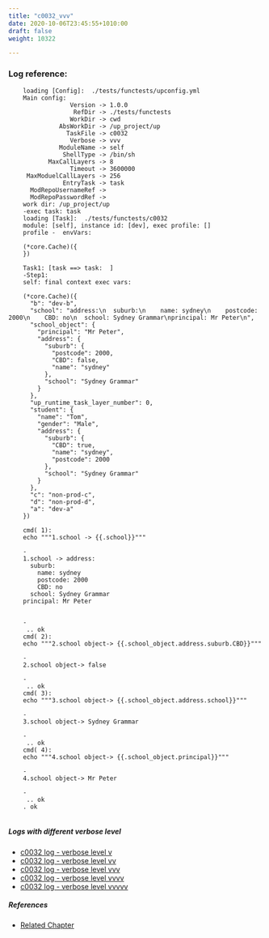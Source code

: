 ```yaml
---
title: "c0032_vvv"
date: 2020-10-06T23:45:55+1010:00
draft: false
weight: 10322

---
```


### Log reference: <no value>

```
    loading [Config]:  ./tests/functests/upconfig.yml
    Main config:
                 Version -> 1.0.0
                  RefDir -> ./tests/functests
                 WorkDir -> cwd
              AbsWorkDir -> /up_project/up
                TaskFile -> c0032
                 Verbose -> vvv
              ModuleName -> self
               ShellType -> /bin/sh
           MaxCallLayers -> 8
                 Timeout -> 3600000
     MaxModuelCallLayers -> 256
               EntryTask -> task
      ModRepoUsernameRef -> 
      ModRepoPasswordRef -> 
    work dir: /up_project/up
    -exec task: task
    loading [Task]:  ./tests/functests/c0032
    module: [self], instance id: [dev], exec profile: []
    profile -  envVars:
    
    (*core.Cache)({
    })
    
    Task1: [task ==> task:  ]
    -Step1:
    self: final context exec vars:
    
    (*core.Cache)({
      "b": "dev-b",
      "school": "address:\n  suburb:\n    name: sydney\n    postcode: 2000\n    CBD: no\n  school: Sydney Grammar\nprincipal: Mr Peter\n",
      "school_object": {
        "principal": "Mr Peter",
        "address": {
          "suburb": {
            "postcode": 2000,
            "CBD": false,
            "name": "sydney"
          },
          "school": "Sydney Grammar"
        }
      },
      "up_runtime_task_layer_number": 0,
      "student": {
        "name": "Tom",
        "gender": "Male",
        "address": {
          "suburb": {
            "CBD": true,
            "name": "sydney",
            "postcode": 2000
          },
          "school": "Sydney Grammar"
        }
      },
      "c": "non-prod-c",
      "d": "non-prod-d",
      "a": "dev-a"
    })
    
    cmd( 1):
    echo """1.school -> {{.school}}"""
    
    -
    1.school -> address:
      suburb:
        name: sydney
        postcode: 2000
        CBD: no
      school: Sydney Grammar
    principal: Mr Peter
    
    
    -
     .. ok
    cmd( 2):
    echo """2.school object-> {{.school_object.address.suburb.CBD}}"""
    
    -
    2.school object-> false
    
    -
     .. ok
    cmd( 3):
    echo """3.school object-> {{.school_object.address.school}}"""
    
    -
    3.school object-> Sydney Grammar
    
    -
     .. ok
    cmd( 4):
    echo """4.school object-> {{.school_object.principal}}"""
    
    -
    4.school object-> Mr Peter
    
    -
     .. ok
    . ok
    
```

##### Logs with different verbose level
* [c0032 log - verbose level v](../../logs/c0032_v)
* [c0032 log - verbose level vv](../../logs/c0032_vv)
* [c0032 log - verbose level vvv](../../logs/c0032_vvv)
* [c0032 log - verbose level vvvv](../../logs/c0032_vvvv)
* [c0032 log - verbose level vvvvv](../../logs/c0032_vvvvv)

##### References
* [Related Chapter](../../dvars/c0032)
